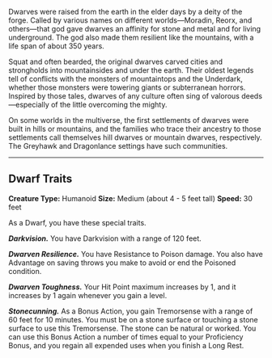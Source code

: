 Dwarves were raised from the earth in the elder days by a deity of the forge. Called by various names on different worlds—Moradin, Reorx, and others—that god gave dwarves an affinity for stone and metal and for living underground. The god also made them resilient like the mountains, with a life span of about 350 years.

Squat and often bearded, the original dwarves carved cities and strongholds into mountainsides and under the earth. Their oldest legends tell of conflicts with the monsters of mountaintops and the Underdark, whether those monsters were towering giants or subterranean horrors. Inspired by those tales, dwarves of any culture often sing of valorous deeds—especially of the little overcoming the mighty.

On some worlds in the multiverse, the first settlements of dwarves were built in hills or mountains, and the families who trace their ancestry to those settlements call themselves hill dwarves or mountain dwarves, respectively. The Greyhawk and Dragonlance settings have such communities.

---
## Dwarf Traits
**Creature Type:** Humanoid
**Size:** Medium (about 4 - 5 feet tall)
**Speed:** 30 feet

As a Dwarf, you have these special traits.

***Darkvision.*** You have Darkvision with a range of 120 feet.

***Dwarven Resilience.*** You have Resistance to Poison damage. You also have Advantage on saving throws you make to avoid or end the Poisoned condition.

***Dwarven Toughness.*** Your Hit Point maximum increases by 1, and it increases by 1 again whenever you gain a level.

***Stonecunning.*** As a Bonus Action, you gain Tremorsense with a range of 60 feet for 10 minutes. You must be on a stone surface or touching a stone surface to use this Tremorsense. The stone can be natural or worked. You can use this Bonus Action a number of times equal to your Proficiency Bonus, and you regain all expended uses when you finish a Long Rest.